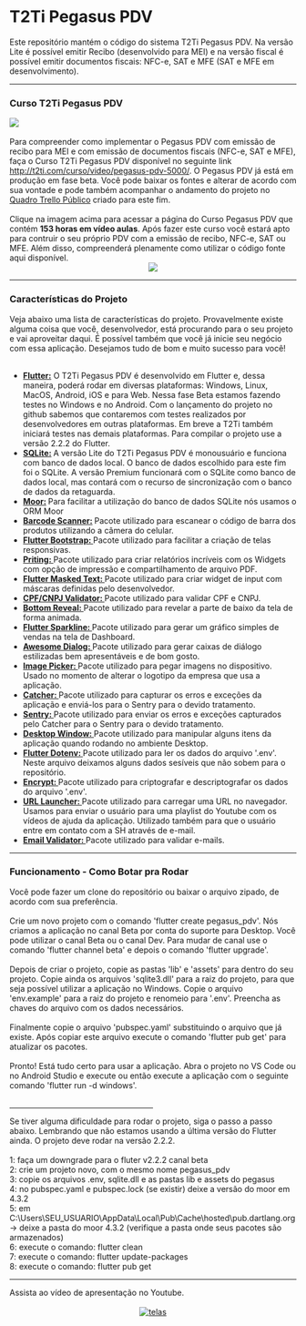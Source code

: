 <html>
<div class="bloco">
                    <div class="titulo_bloco">
                        <h1>T2Ti Pegasus PDV</h1>
                    </div>
  Este repositório mantém o código do sistema T2Ti Pegasus PDV. Na versão Lite é possível emitir Recibo (desenvolvido para MEI) e na versão fiscal é possível emitir documentos fiscais: NFC-e, SAT e MFE (SAT e MFE em desenvolvimento).
                    <hr />
                    <h3>Curso T2Ti Pegasus PDV</h3>
			<a href="http://t2ti.com/curso/video/pegasus-pdv-5000/?utm_source=GITHUB">
			<img src="http://t2ti.com/images/erp3/mobile-screen-topo.png" />
			</a>
                    <br /> <br /> 
Para compreender como implementar o Pegasus PDV com emissão de recibo para MEI e com emissão de documentos fiscais (NFC-e, SAT e MFE), faça o Curso T2Ti Pegasus PDV disponível no seguinte link <a href="http://t2ti.com/curso/video/pegasus-pdv-5000/?utm_source=GITHUB">http://t2ti.com/curso/video/pegasus-pdv-5000/</a>. O Pegasus PDV já está em produção em fase beta. Você pode baixar os fontes e alterar de acordo com sua vontade e pode também acompanhar o andamento do projeto no <a href="https://trello.com/b/xnlmJ1wc/t2ti-pegasus-pdv">Quadro Trello Público</a> criado para este fim. 	
                    <br /> <br /> 
	Clique na imagem acima para acessar a página do Curso Pegasus PDV que contém <b>153 horas em vídeo aulas</b>. Após fazer este curso você estará apto para contruir o seu próprio PDV com a emissão de recibo, NFC-e, SAT ou MFE. Além disso, compreenderá plenamente como utilizar o código fonte aqui disponível.
			<a href="http://t2ti.com/curso/video/pegasus-pdv-5000/?utm_source=GITHUB">
				<center><img src="http://t2ti.com/images/erp3/pegasus-consome-acbr-monitor.jpg" /></center>
			</a>
	<hr />
                    <h3>Características do Projeto</h3>
Veja abaixo uma lista de características do projeto. Provavelmente existe alguma coisa que você, desenvolvedor, está procurando para o seu projeto e vai aproveitar daqui. É possível também que você já inicie seu negócio com essa aplicação. Desejamos tudo de bom e muito sucesso para você!
	<br />
	<br />
                                    <ul>
                                        <li>
                                            <b> <a href="https://flutter.dev/">Flutter:</a></b> O T2Ti Pegasus PDV é desenvolvido em Flutter e, dessa maneira, poderá rodar em diversas plataformas: Windows, Linux, MacOS, Android, iOS e para Web. Nessa fase Beta estamos fazendo testes no Windows e no Android. Com o lançamento do projeto no github sabemos que contaremos com testes realizados por desenvolvedores em outras plataformas. Em breve a T2Ti também iniciará testes nas demais plataformas. Para compilar o projeto use a versão 2.2.2 do Flutter.
                                        </li>
                                        <li>
						<b> <a href="https://www.sqlite.org/index.html">SQLite:</a> </b> A versão Lite do T2Ti Pegasus PDV é monousuário e funciona com banco de dados local. O banco de dados escolhido para este fim foi o SQLite. A versão Premium funcionará com o SQLite como banco de dados local, mas contará com o recurso de sincronização com o banco de dados da retaguarda.
                                        </li>
                                        <li>
                                            <b> <a href="https://moor.simonbinder.eu/">Moor:</a> </b> Para facilitar a utilização do banco de dados SQLite nós usamos o ORM Moor
                                        </li>
                                        <li>
                                            <b> <a href="https://pub.dev/packages/flutter_barcode_scanner">Barcode Scanner:</a> </b> 
                                            Pacote utilizado para escanear o código de barra dos produtos utilizando a câmera do celular.
                                        </li>
                                        <li>
                                            <b><a href="https://pub.dev/packages/flutter_bootstrap"> Flutter Bootstrap: </a></b>                                             						Pacote utilizado para facilitar a criação de telas responsivas.
                                        </li>
                                        <li>
                                            <b><a href="https://pub.dev/packages/printing"> Priting: </a></b>                                             						Pacote utilizado para criar relatórios incríveis com os Widgets com opção de impressão e compartilhamento de arquivo PDF.
                                        </li>
                                        <li>
                                            <b><a href="https://pub.dev/packages/flutter_masked_text"> Flutter Masked Text: </a></b>                                             						Pacote utilizado para criar widget de input com máscaras definidas pelo desenvolvedor.
                                        </li>
                                        <li>
                                            <b><a href="https://pub.dev/packages/cpf_cnpj_validator"> CPF/CNPJ Validator: </a></b>                                             						Pacote utilizado para validar CPF e CNPJ.
                                        </li>
                                        <li>
                                            <b><a href="https://pub.dev/packages/bottomreveal"> Bottom Reveal: </a></b>                                             						Pacote utilizado para revelar a parte de baixo da tela de forma animada.
                                        </li>
                                        <li>
                                            <b><a href="https://pub.dev/packages/flutter_sparkline"> Flutter Sparkline: </a></b>                                             						Pacote utilizado para gerar um gráfico simples de vendas na tela de Dashboard.
                                        </li>
                                        <li>
                                            <b><a href="https://pub.dev/packages/awesome_dialog"> Awesome Dialog: </a></b>                                             						Pacote utilizado para gerar caixas de diálogo estilizadas bem apresentáveis e de bom gosto.
                                        </li>
                                        <li>
                                            <b><a href="https://pub.dev/packages/image_picker"> Image Picker: </a></b>                                             						Pacote utilizado para pegar imagens no dispositivo. Usado no momento de alterar o logotipo da empresa que usa a aplicação.
                                        </li>
                                        <li>
                                            <b><a href="https://pub.dev/packages/catcher"> Catcher: </a></b>                                             						Pacote utilizado para capturar os erros e exceções da aplicação e enviá-los para o Sentry para o devido tratamento.
                                        </li>
                                        <li>
                                            <b><a href="https://pub.dev/packages/sentry_flutter"> Sentry: </a></b>                                             						Pacote utilizado para enviar os erros e exceções capturados pelo Catcher para o Sentry para o devido tratamento.
                                        </li>
                                        <li>
                                            <b><a href="https://pub.dev/packages/desktop_window"> Desktop Window: </a></b>                                             						Pacote utilizado para manipular alguns itens da aplicação quando rodando no ambiente Desktop.
                                        </li>
                                        <li>
                                            <b><a href="https://pub.dev/packages/flutter_dotenv"> Flutter Dotenv: </a></b>                                             						Pacote utilizado para ler os dados do arquivo '.env'. Neste arquivo deixamos alguns dados sesíveis que não sobem para o repositório.
                                        </li>
                                        <li>
                                            <b><a href="https://pub.dev/packages/encrypt"> Encrypt: </a></b>                                             						Pacote utilizado para criptografar e descriptografar os dados do arquivo '.env'.
                                        </li>
                                        <li>
                                            <b><a href="https://pub.dev/packages/url_launcher"> URL Launcher: </a></b>                                             						Pacote utilizado para carregar uma URL no navegador. Usamos para enviar o usuário para uma playlist do Youtube com os vídeos de ajuda da aplicação. Utilizado também para que o usuário entre em contato com a SH através de e-mail.
                                        </li>
                                        <li>
                                            <b><a href="https://pub.dev/packages/email_validator"> Email Validator: </a></b>                                             						Pacote utilizado para validar e-mails.
                                        </li>
                                    </ul>
                        <hr />
                        <h3>Funcionamento - Como Botar pra Rodar</h3> 
                       Você pode fazer um clone do repositório ou baixar o arquivo zipado, de acordo com sua preferência.		
                    <br />  
                    <br />  
	Crie um novo projeto com o comando 'flutter create pegasus_pdv'. Nós criamos a aplicação no canal Beta por conta do suporte para Desktop. Você pode utilizar o canal Beta ou o canal Dev. Para mudar de canal use o comando 'flutter channel beta' e depois o comando 'flutter upgrade'.
                    <br />  
                    <br />  
	Depois de criar o projeto, copie as pastas 'lib' e 'assets' para dentro do seu projeto. Copie ainda os arquivos 'sqlite3.dll' para a raiz do projeto, para que seja possível utilizar a aplicação no Windows. Copie o arquivo 'env.example' para a raiz do projeto e renomeio para '.env'. Preencha as chaves do arquivo com os dados necessários.
                    <br />  
                    <br />  
	Finalmente copie o arquivo 'pubspec.yaml' substituindo o arquivo que já existe. Após copiar este arquivo execute o comando 'flutter pub get' para atualizar os pacotes.
                    <br />  
                    <br />  
	Pronto! Está tudo certo para usar a aplicação. Abra o projeto no VS Code ou no Android Studio e execute ou então execute a aplicação com o seguinte comando 'flutter run -d windows'.
  	<br /><br />
	<hr width="50%" />
Se tiver alguma dificuldade para rodar o projeto, siga o passo a passo abaixo. Lembrando que não estamos usando a última versão do Flutter ainda. O projeto deve rodar na versão 2.2.2.<br />
<br />1: faça um downgrade para o fluter v2.2.2 canal beta
<br />2: crie um projeto novo, com o mesmo nome pegasus_pdv
<br />3: copie os arquivos .env, sqlite.dll e as pastas lib e assets do pegasus
<br />4: no pubspec.yaml e pubspec.lock (se existir) deixe a versão do moor em 4.3.2
<br />5: em C:\Users\SEU_USUARIO\AppData\Local\Pub\Cache\hosted\pub.dartlang.org -> deixe a pasta do moor 4.3.2 (verifique a pasta onde seus pacotes são armazenados)
<br />6: execute o comando: flutter clean
<br />7: execute o comando: flutter update-packages
<br />8: execute o  comando: flutter pub get	
	<hr />
	Assista ao vídeo de apresentação no Youtube.
	<br /><br />
<center>	
								<a href="https://www.youtube.com/watch?v=8ppZrzLvFjs?rel=0">
									<img src="https://img.youtube.com/vi/8ppZrzLvFjs/maxresdefault.jpg" alt="telas" /> </a>
				</center>	
</html>
